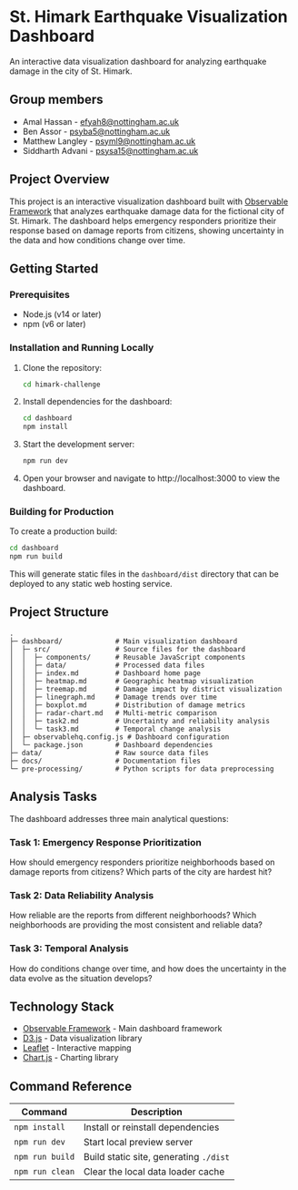 # St. Himark Earthquake Visualization Dashboard

An interactive data visualization dashboard for analyzing earthquake damage in the city of St. Himark.

## Group members
- Amal Hassan - efyah8@nottingham.ac.uk
- Ben Assor - psyba5@nottingham.ac.uk
- Matthew Langley - psyml9@nottingham.ac.uk
- Siddharth Advani - psysa15@nottingham.ac.uk

## Project Overview

This project is an interactive visualization dashboard built with [Observable Framework](https://observablehq.com/framework/) that analyzes earthquake damage data for the fictional city of St. Himark. The dashboard helps emergency responders prioritize their response based on damage reports from citizens, showing uncertainty in the data and how conditions change over time.

## Getting Started

### Prerequisites
- Node.js (v14 or later)
- npm (v6 or later)

### Installation and Running Locally

1. Clone the repository:
   ```bash
   cd himark-challenge
   ```

2. Install dependencies for the dashboard:
   ```bash
   cd dashboard
   npm install
   ```

3. Start the development server:
   ```bash
   npm run dev
   ```

4. Open your browser and navigate to http://localhost:3000 to view the dashboard.

### Building for Production

To create a production build:
```bash
cd dashboard
npm run build
```

This will generate static files in the `dashboard/dist` directory that can be deployed to any static web hosting service.

## Project Structure

```
.
├─ dashboard/             # Main visualization dashboard
│  ├─ src/                # Source files for the dashboard
│  │  ├─ components/      # Reusable JavaScript components
│  │  ├─ data/            # Processed data files
│  │  ├─ index.md         # Dashboard home page
│  │  ├─ heatmap.md       # Geographic heatmap visualization
│  │  ├─ treemap.md       # Damage impact by district visualization
│  │  ├─ linegraph.md     # Damage trends over time
│  │  ├─ boxplot.md       # Distribution of damage metrics
│  │  ├─ radar-chart.md   # Multi-metric comparison
│  │  ├─ task2.md         # Uncertainty and reliability analysis
│  │  └─ task3.md         # Temporal change analysis
│  ├─ observablehq.config.js # Dashboard configuration
│  └─ package.json        # Dashboard dependencies
├─ data/                  # Raw source data files
├─ docs/                  # Documentation files
└─ pre-processing/        # Python scripts for data preprocessing
```

## Analysis Tasks

The dashboard addresses three main analytical questions:

### Task 1: Emergency Response Prioritization
How should emergency responders prioritize neighborhoods based on damage reports from citizens? Which parts of the city are hardest hit?

### Task 2: Data Reliability Analysis
How reliable are the reports from different neighborhoods? Which neighborhoods are providing the most consistent and reliable data?

### Task 3: Temporal Analysis
How do conditions change over time, and how does the uncertainty in the data evolve as the situation develops?

## Technology Stack

- [Observable Framework](https://observablehq.com/framework/) - Main dashboard framework
- [D3.js](https://d3js.org/) - Data visualization library
- [Leaflet](https://leafletjs.com/) - Interactive mapping
- [Chart.js](https://www.chartjs.org/) - Charting library

## Command Reference

| Command | Description |
| ------- | ----------- |
| `npm install` | Install or reinstall dependencies |
| `npm run dev` | Start local preview server |
| `npm run build` | Build static site, generating `./dist` |
| `npm run clean` | Clear the local data loader cache |


